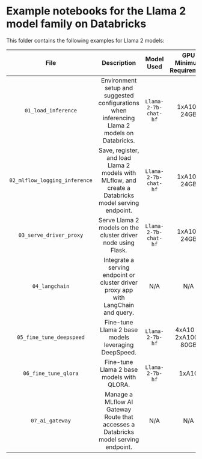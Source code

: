 <!---
Copyright (C) 2023 Databricks, Inc.

Licensed under the Apache License, Version 2.0 (the "License");
you may not use this file except in compliance with the License.
You may obtain a copy of the License at

    http://www.apache.org/licenses/LICENSE-2.0

Unless required by applicable law or agreed to in writing, software
distributed under the License is distributed on an "AS IS" BASIS,
WITHOUT WARRANTIES OR CONDITIONS OF ANY KIND, either express or implied.
See the License for the specific language governing permissions and
limitations under the License.
-->


# Example notebooks for the Llama 2 model family on Databricks
This folder contains the following examples for Llama 2 models: 

| **File**                      | **Description**                                                                                                       | **Model Used**           | **GPU Minimum Requirement** |
|:-----------------------------:|:---------------------------------------------------------------------------------------------------------------------:|:------------------------:|:---------------------------:|
| `01_load_inference`           | Environment setup and suggested configurations when inferencing Llama 2 models on Databricks.                         | `Llama-2-7b-chat-hf`     | 1xA10-24GB                  |
| `02_mlflow_logging_inference` | Save, register, and load Llama 2 models with MLflow, and create a Databricks model serving endpoint.                  | `Llama-2-7b-chat-hf`     | 1xA10-24GB                  |
| `03_serve_driver_proxy`       | Serve Llama 2 models on the cluster driver node using Flask.                                                          | `Llama-2-7b-chat-hf`     | 1xA10-24GB                  |
| `04_langchain`                | Integrate a serving endpoint or cluster driver proxy app with LangChain and query.                                    | N/A                      | N/A                         |
| `05_fine_tune_deepspeed`      | Fine-tune Llama 2 base models leveraging DeepSpeed.                                                                   | `Llama-2-7b-hf`          | 4xA10 or 2xA100-80GB        |
| `06_fine_tune_qlora`          | Fine-tune Llama 2 base models with QLORA.                                                                             | `Llama-2-7b-hf`          | 1xA10                       |
| `07_ai_gateway` | Manage a MLflow AI Gateway Route that accesses a Databricks model serving endpoint. | N/A | N/A